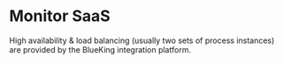 # Monitor SaaS

High availability & load balancing (usually two sets of process instances) are provided by the BlueKing integration platform.